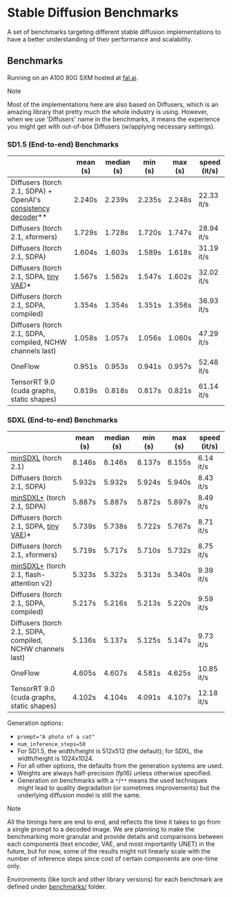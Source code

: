 # Stable Diffusion Benchmarks

A set of benchmarks targeting different stable diffusion implementations to have a
better understanding of their performance and scalability.

## Benchmarks

Running on an A100 80G SXM hosted at [fal.ai](https://fal.ai).

> [!NOTE]
> Most of the implementations here are also based on Diffusers, which is an amazing library
> that pretty much the whole industry is using. However, when we use 'Diffusers' name in the
> benchmarks, it means the experience you might get with out-of-box Diffusers (w/applying
> necessary settings).

<!-- START TABLE -->
### SD1.5 (End-to-end) Benchmarks
|                  | mean (s) | median (s) | min (s) | max (s) | speed (it/s) |
|------------------|----------|------------|---------|---------|--------------|
| Diffusers (torch 2.1, SDPA) + OpenAI's [consistency decoder](https://github.com/openai/consistencydecoder)\*\* |   2.240s |     2.239s |  2.235s |  2.248s |   22.33 it/s |
| Diffusers (torch 2.1, xformers) |   1.729s |     1.728s |  1.720s |  1.747s |   28.94 it/s |
| Diffusers (torch 2.1, SDPA) |   1.604s |     1.603s |  1.589s |  1.618s |   31.19 it/s |
| Diffusers (torch 2.1, SDPA, [tiny VAE](https://github.com/madebyollin/taesd))\* |   1.567s |     1.562s |  1.547s |  1.602s |   32.02 it/s |
| Diffusers (torch 2.1, SDPA, compiled) |   1.354s |     1.354s |  1.351s |  1.356s |   36.93 it/s |
| Diffusers (torch 2.1, SDPA, compiled, NCHW channels last) |   1.058s |     1.057s |  1.056s |  1.060s |   47.29 it/s |
| OneFlow          |   0.951s |     0.953s |  0.941s |  0.957s |   52.48 it/s |
| TensorRT 9.0 (cuda graphs, static shapes) |   0.819s |     0.818s |  0.817s |  0.821s |   61.14 it/s |

### SDXL (End-to-end) Benchmarks
|                  | mean (s) | median (s) | min (s) | max (s) | speed (it/s) |
|------------------|----------|------------|---------|---------|--------------|
| [minSDXL](https://github.com/cloneofsimo/minSDXL) (torch 2.1) |   8.146s |     8.146s |  8.137s |  8.155s |    6.14 it/s |
| Diffusers (torch 2.1, SDPA) |   5.932s |     5.932s |  5.924s |  5.940s |    8.43 it/s |
| [minSDXL+](https://github.com/isidentical/minSDXL) (torch 2.1, SDPA) |   5.887s |     5.887s |  5.872s |  5.897s |    8.49 it/s |
| Diffusers (torch 2.1, SDPA, [tiny VAE](https://github.com/madebyollin/taesd))\* |   5.739s |     5.738s |  5.722s |  5.767s |    8.71 it/s |
| Diffusers (torch 2.1, xformers) |   5.719s |     5.717s |  5.710s |  5.732s |    8.75 it/s |
| [minSDXL+](https://github.com/isidentical/minSDXL) (torch 2.1, flash-attention v2) |   5.323s |     5.322s |  5.313s |  5.340s |    9.39 it/s |
| Diffusers (torch 2.1, SDPA, compiled) |   5.217s |     5.216s |  5.213s |  5.220s |    9.59 it/s |
| Diffusers (torch 2.1, SDPA, compiled, NCHW channels last) |   5.136s |     5.137s |  5.125s |  5.147s |    9.73 it/s |
| OneFlow          |   4.605s |     4.607s |  4.581s |  4.625s |   10.85 it/s |
| TensorRT 9.0 (cuda graphs, static shapes) |   4.102s |     4.104s |  4.091s |  4.107s |   12.18 it/s |

<!-- END TABLE -->

Generation options:
- `prompt="A photo of a cat"`
- `num_inference_steps=50`
- For SD1.5, the width/height is 512x512 (the default); for SDXL, the width/height is 1024x1024.
- For all other options, the defaults from the generation systems are used.
- Weights are always half-precision (fp16) unless otherwise specified.
- Generation on benchmarks with a `*`/`**` means the used techniques might lead to quality degradation (or sometimes improvements) but the underlying diffusion model is still the same.

> [!NOTE]
> All the timings here are end to end, and reflects the time it takes to go from a single prompt
> to a decoded image. We are planning to make the benchmarking more granular and provide details
> and comparisons between each components (text encoder, VAE, and most importantly UNET) in the
> future, but for now, some of the results might not linearly scale with the number of inference
> steps since cost of certain components are one-time only.


Environments (like torch and other library versions) for each benchmark are defined
under [benchmarks/](benchmarks/) folder.

